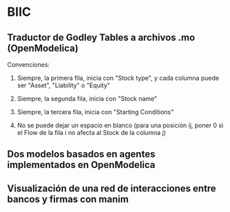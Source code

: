 # BIIC
## Traductor de Godley Tables a archivos .mo (OpenModelica) 

Convenciones: 

1. Siempre, la primera fila, inicia con "Stock type", y cada columna puede ser "Asset", "Liability" o "Equity"
 
2. Siempre, la segunda fila, inicia con "Stock name"

3. Siempre, la tercera fila, inicia con "Starting Conditions"

4. No se puede dejar un espacio en blanco (para una posición ij, poner 0 si el Flow de la fila i no afecta al Stock de la columna j)

## Dos modelos basados en agentes implementados en OpenModelica 

## Visualización de una red de interacciones entre bancos y firmas con manim 

